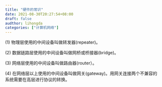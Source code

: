 ```yaml
---
title: "硬件的常识"
date: 2021-08-30T20:27:54+08:00
draft: false
audthor: lihongda
categories: ["计算机网络"]
---
```



(1) 物理层使用的中间设备叫做转发器(repeater)。

(2) 数据链路层使用的中间设备叫做网桥或桥接器(bridge)。

(3) 网络层使用的中间设备叫做路由器(router）。

(4) 在网络层以上使用的中间设备叫做网关(gateway)。用网关连接两个不兼容的系统需要在高层进行协议的转换。